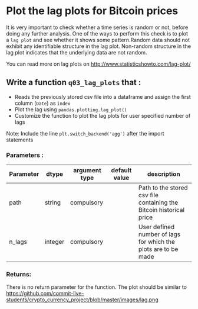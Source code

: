 # Plot the lag plots for Bitcoin prices

It is very important to check whether a time series is random or not, before doing any further analysis. One of the ways to perform this check is to plot a `lag plot` and see whether it shows some pattern.Random data should not exhibit any identifiable structure in the lag plot. Non-random structure in the lag plot indicates that the underlying data are not random. 

You can read more on lag plots on http://www.statisticshowto.com/lag-plot/

## Write a function `q03_lag_plots` that :
- Reads the previously stored csv file into a dataframe and assign the first column (`Date`) as `index`
- Plot the lag using `pandas.plotting.lag_plot()`
- Customize the function to plot the lag plots for user specified number of lags

Note: Include the line `plt.switch_backend('agg')` after the import statements

### Parameters :
| Parameter | dtype | argument type | default value | description |
| --- | --- | --- | --- | --- |
| path | string | compulsory |  | Path to the stored csv file containing the Bitcoin historical price|
| n_lags | integer | compulsory |  | User defined number of lags for which the plots are to be made|

### Returns:
There is no return parameter for the function. The plot should be similar to
https://github.com/commit-live-students/crypto_currency_project/blob/master/images/lag.png
